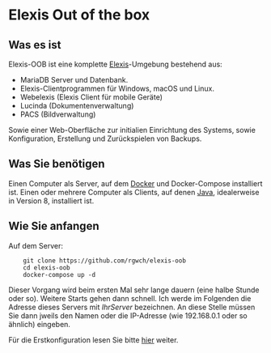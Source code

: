 # Elexis Out of the box

## Was es ist

Elexis-OOB ist eine komplette [Elexis](http://elexis.info)-Umgebung bestehend aus:

* MariaDB Server und Datenbank.
* Elexis-Clientprogrammen für Windows, macOS und Linux.
* Webelexis (Elexis Client für mobile Geräte)
* Lucinda (Dokumentenverwaltung)
* PACS (Bildverwaltung)

Sowie einer Web-Oberfläche zur initialien Einrichtung des Systems, sowie Konfiguration, Erstellung und Zurückspielen von Backups.

## Was Sie benötigen

Einen Computer als Server, auf dem [Docker](http://docker.io) und Docker-Compose installiert ist.
Einen oder mehrere Computer als Clients, auf denen [Java](http://java.sun.com), idealerweise in Version 8, installiert ist.

## Wie Sie anfangen

Auf dem Server:

        git clone https://github.com/rgwch/elexis-oob
        cd elexis-oob
        docker-compose up -d

Dieser Vorgang wird beim ersten Mal sehr lange dauern (eine halbe Stunde oder so). Weitere Starts gehen dann schnell.
Ich werde im Folgenden die Adresse dieses Servers mit <em>IhrServer</em> bezeichnen. An diese Stelle müssen Sie dann jweils den Namen oder die IP-Adresse (wie 192.168.0.1 oder so ähnlich) eingeben.

Für die Erstkonfiguration lesen Sie bitte [hier](config.md) weiter.

